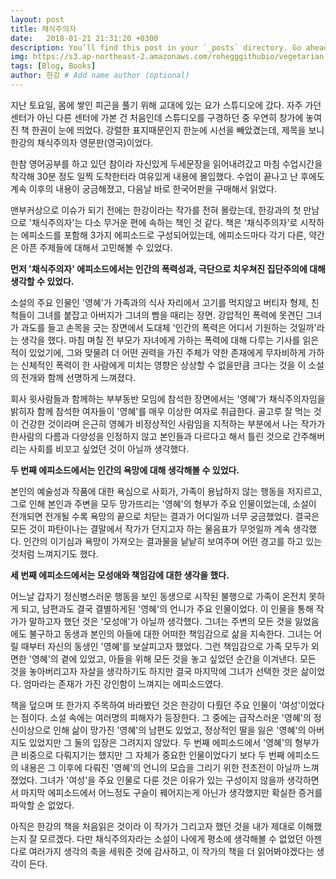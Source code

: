 ```yaml
---
layout: post
title: 채식주의자
date:   2018-01-21 21:31:20 +0300
description: You’ll find this post in your `_posts` directory. Go ahead and edit it and re-build the site to see your changes. # Add post description (optional)
img: https://s3.ap-northeast-2.amazonaws.com/rohegggithubio/vegetarian.png # Add image post (optional)
tags: [Blog, Books]
author: 한강 # Add name author (optional)
---
```


지난 토요일, 몸에 쌓인 피곤을 풀기 위해 교대에 있는 요가 스튜디오에 갔다. 자주 가던 센터가 아닌 다른 센터에 가본 건 처음인데 스튜디오를 구경하던 중 우연히 창가에 놓여진 책 한권이 눈에 띄었다. 강렬한 표지때문인지 한눈에 시선을 빼았겼는데, 제목을 보니 한강의 채식주의자 영문판(영국)이었다.

한참 영어공부를 하고 있던 참이라 자신있게 두세문장을 읽어내려갔고 마침 수업시간을 착각해 30분 정도 일찍 도착한터라 여유있게 내용에 몰입했다. 수업이 끝나고 난 후에도 계속 이후의 내용이 궁금해졌고, 다음날 바로 한국어판을 구매해서 읽었다.

맨부커상으로 이슈가 되기 전에는 한강이라는 작가를 전혀 몰랐는데, 한강과의 첫 만남으로 '채식주의자'는 다소 무거운 편에 속하는 책인 것 같다. 책은 '채식주의자'로 시작하는 에피소드를 포함해 3가지 에피소드로 구성되어있는데, 에피소드마다 각기 다른, 약간은 아픈 주제들에 대해서 고민해볼 수 있었다.

<b>먼저 '채식주의자' 에피소드에서는 인간의 폭력성과, 극단으로 치우쳐진 집단주의에 대해 생각할 수 있었다.</b>

소설의 주요 인물인 '영혜'가 가족과의 식사 자리에서 고기를 먹지않고 버티자 형제, 친척들이 그녀를 붙잡고 아버지가 그녀의 빰을 때리는 장면. 강압적인 폭력에 못견딘 그녀가 과도를 들고 손목을 긋는 장면에서 도대체 '인간의 폭력은 어디서 기원하는 것일까'라는 생각을 했다. 마침 며칠 전 부모가 자녀에게 가하는 폭력에 대해 다루는 기사를 읽은 적이 있었기에, 그와 맞물려 더 어떤 권력을 가진 주체가 약한 존재에게 무자비하게 가하는 신체적인 폭력이 한 사람에게 미치는 영향은 상상할 수 없을만큼 크다는 것을 이 소설의 전개와 함께 선명하게 느껴졌다.

회사 윗사람들과 함께하는 부부동반 모임에 참석한 장면에서는 '영혜'가 채식주의자임을 밝히자 함께 참석한 여자들이 '영혜'를 매우 이상한 여자로 취급한다. 골고루 잘 먹는 것이 건강한 것이라며 은근히 영혜가 비정상적인 사람임을 지적하는 부분에서 나는 작가가 한사람의 다름과 다양성을 인정하지 않고 본인들과 다르다고 해서 틀린 것으로 간주해버리는 사회를 비꼬고 싶었던 것이 아닐까 생각했다.

<b>두 번째 에피소드에서는 인간의 욕망에 대해 생각해볼 수 있었다. </b>

본인의 예술성과 작품에 대한 욕심으로 사회가, 가족이 용납하지 않는 행동을 저지르고, 그로 인해 본인과 주변을 모두 망가뜨리는 '영혜'의 형부가 주요 인물이었는데, 소설이 전개되면 전개될 수록 욕망의 끝으로 치닫는 결과가 어디일까 너무 궁금했었다. 결국은 모든 것이 파탄이나는 결말에서 작가가 던지고자 하는 물음표가 무엇일까 계속 생각했다. 인간의 이기심과 욕망이 가져오는 결과물을 낱낱히 보여주며 어떤 경고를 하고 있는 것처럼 느껴지기도 했다.

<b>세 번째 에피소드에서는 모성애와 책임감에 대한 생각을 했다.</b>

어느날 갑자기 정신병스러운 행동을 보인 동생으로 시작된 불행으로 가족이 온전치 못하게 되고, 남편과도 결국 결별하게된 '영혜'의 언니가 주요 인물이었다. 이 인물을 통해 작가가 말하고자 했던 것은 '모성애'가 아닐까 생각했다. 그녀는 주변의 모든 것을 잃었음에도 불구하고 동생과 본인의 아들에 대한 어떠한 책임감으로 삶을 지속한다.
그녀는 어릴 때부터 자신의 동생인 '영혜'를 보살피고자 했었다. 그런 책임감으로 가족 모두가 외면한 '영혜'의 곁에 있었고, 아들을 위해 모든 것을 놓고 싶었던 순간을 이겨낸다. 모든 것을 놓아버리고자 자살을 생각하기도 하지만 결국 마지막에 그녀가 선택한 것은 삶이었다. 엄마라는 존재가 가진 강인함이 느껴지는 에피소드였다.

책을 덮으며 또 한가지 주목하여 바라봤던 것은 한강이 다뤘던 주요 인물이 '여성'이었다는 점이다. 소설 속에는 여러명의 피해자가 등장한다. 그 중에는 급작스러운 '영혜'의 정신이상으로 인해 삶이 망가진 '영혜'의 남편도 있었고, 정상적인 딸을 잃은 '영혜'의 아버지도 있었지만 그 둘의 입장은 그려지지 않았다. 두 번째 에피소드에서 '영혜'의 형부가 큰 비중으로 다뤄지기는 했지만 그 자체가 중요한 인물이었다기 보다 두 번째 에피소드의 내용은 그 이후에 다뤄진 '영혜'의 언니의 모습을 그리기 위한 전초전이 아닐까 느껴졌었다.
그녀가 '여성'을 주요 인물로 다룬 것은 이유가 있는 구성이지 않을까 생각하면서 마지막 에피소드에서 어느정도 구슬이 꿰어지는게 아닌가 생각했지만 확실한 증거를 파악할 순 없었다.

아직은 한강의 책을 처음읽은 것이라 이 작가가 그리고자 했던 것을 내가 제대로 이해했는지 잘 모르겠다. 다만 채식주의자라는 소설이 나에게 평소에 생각해볼 수 없었던 아젠다로 여러가지 생각의 축을 세워준 것에 감사하고, 이 작가의 책을 더 읽어봐야겠다는 생각이 든다.
